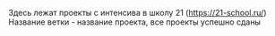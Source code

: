 Здесь лежат проекты с интенсива в школу 21 (https://21-school.ru/)\
Название ветки - название проекта, все проекты успешно сданы
